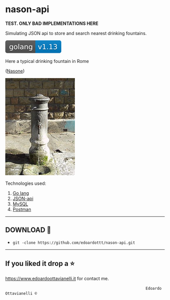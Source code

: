 # nason-api

**TEST. ONLY BAD IMPLEMENTATIONS HERE**

Simulating JSON api to store and search nearest drinking fountains.

![golangversion](https://github.com/edoardottt/nason-api/blob/master/images/golang.svg)


Here a typical drinking fountain in Rome

([Nasone](https://en.wikipedia.org/wiki/Nasone))

![Nasone](https://github.com/edoardottt/nason-api/blob/master/images/nasone.JPG)


Technologies used:

1. [Go lang](https://golang.org/)
2. [JSON-api](https://jsonapi.org/)
3. [MySQL](https://www.mysql.com)
4. [Postman](https://www.postman.com/)

-------------------------------------------------
DOWNLOAD 📡
-------------------------------------------------

- `git -clone https://github.com/edoardottt/nason-api.git`

--------------------------
If you liked it drop a :star:
--------------------------

https://www.edoardoottavianelli.it for contact me.


                                                                  Edoardo Ottavianelli ©
